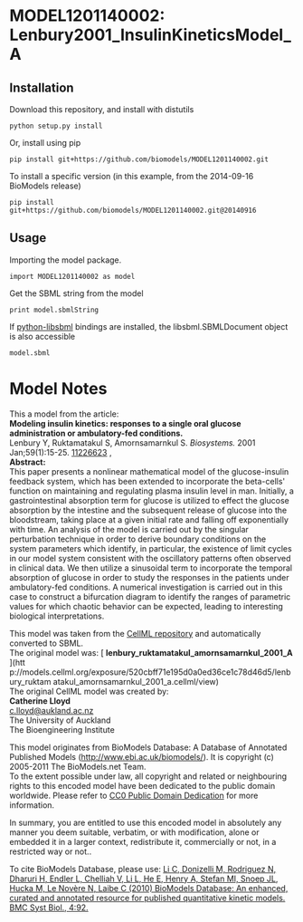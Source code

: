# MODEL1201140002: Lenbury2001_InsulinKineticsModel_A

## Installation

Download this repository, and install with distutils

`python setup.py install`

Or, install using pip

`pip install git+https://github.com/biomodels/MODEL1201140002.git`

To install a specific version (in this example, from the 2014-09-16 BioModels release)

`pip install git+https://github.com/biomodels/MODEL1201140002.git@20140916`

## Usage

Importing the model package.

`import MODEL1201140002 as model`

Get the SBML string from the model

`print model.sbmlString`

If [python-libsbml](https://pypi.python.org/pypi/python-libsbml) bindings are
installed, the libsbml.SBMLDocument object is also accessible

`model.sbml`


# Model Notes


This a model from the article:  
**Modeling insulin kinetics: responses to a single oral glucose administration or ambulatory-fed conditions.**   
Lenbury Y, Ruktamatakul S, Amornsamarnkul S. _Biosystems._ 2001
Jan;59(1):15-25. [11226623](http://www.ncbi.nlm.nih.gov/pubmed/11226623) ,  
**Abstract:**   
This paper presents a nonlinear mathematical model of the glucose-insulin
feedback system, which has been extended to incorporate the beta-cells'
function on maintaining and regulating plasma insulin level in man. Initially,
a gastrointestinal absorption term for glucose is utilized to effect the
glucose absorption by the intestine and the subsequent release of glucose into
the bloodstream, taking place at a given initial rate and falling off
exponentially with time. An analysis of the model is carried out by the
singular perturbation technique in order to derive boundary conditions on the
system parameters which identify, in particular, the existence of limit cycles
in our model system consistent with the oscillatory patterns often observed in
clinical data. We then utilize a sinusoidal term to incorporate the temporal
absorption of glucose in order to study the responses in the patients under
ambulatory-fed conditions. A numerical investigation is carried out in this
case to construct a bifurcation diagram to identify the ranges of parametric
values for which chaotic behavior can be expected, leading to interesting
biological interpretations.

This model was taken from the [CellML
repository](http://www.cellml.org/models) and automatically converted to SBML.  
The original model was: [ **lenbury_ruktamatakul_amornsamarnkul_2001_A** ](htt
p://models.cellml.org/exposure/520cbff71e195d0a0ed36ce1c78d46d5/lenbury_ruktam
atakul_amornsamarnkul_2001_a.cellml/view)  
The original CellML model was created by:  
**Catherine Lloyd**   
c.lloyd@aukland.ac.nz  
The University of Auckland  
The Bioengineering Institute  

This model originates from BioModels Database: A Database of Annotated
Published Models (http://www.ebi.ac.uk/biomodels/). It is copyright (c)
2005-2011 The BioModels.net Team.  
To the extent possible under law, all copyright and related or neighbouring
rights to this encoded model have been dedicated to the public domain
worldwide. Please refer to [CC0 Public Domain
Dedication](http://creativecommons.org/publicdomain/zero/1.0/) for more
information.

In summary, you are entitled to use this encoded model in absolutely any
manner you deem suitable, verbatim, or with modification, alone or embedded it
in a larger context, redistribute it, commercially or not, in a restricted way
or not..  
  
To cite BioModels Database, please use: [Li C, Donizelli M, Rodriguez N,
Dharuri H, Endler L, Chelliah V, Li L, He E, Henry A, Stefan MI, Snoep JL,
Hucka M, Le Novère N, Laibe C (2010) BioModels Database: An enhanced, curated
and annotated resource for published quantitative kinetic models. BMC Syst
Biol., 4:92.](http://www.ncbi.nlm.nih.gov/pubmed/20587024)



